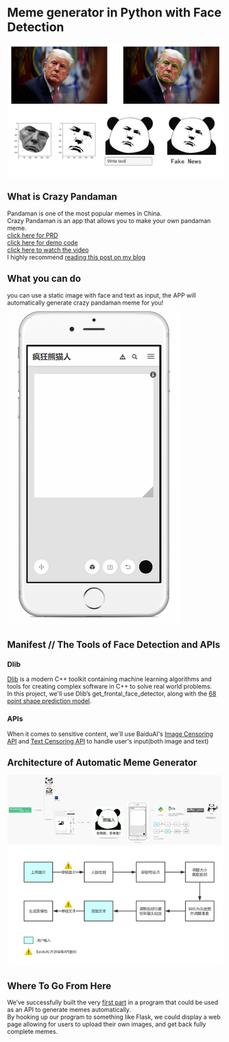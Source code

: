 # Meme generator in Python with Face Detection
![showcase](showcase/showcase1.png)
## What is Crazy Pandaman
Pandaman is one of the most popular memes in China.  
Crazy Pandaman is an app that allows you to make your own pandaman meme.  
[click here for PRD](https://github.com/Observer-L/API_ML_AI/blob/master/PRD.md)  
[click here for demo code](https://github.com/Observer-L/API_ML_AI/blob/master/src/%5BDEMO%5DPandaman%20Meme%20Generator.ipynb)  
[click here to watch the video](http://www.iqiyi.com/w_19s5zz3imd.html)  
I highly recommend [reading this post on my blog](https://observer-l.github.io/project/crazy-pandaman)  

## What you can do
you can use a static image with face and text as input, the APP will automatically generate crazy pandaman meme for you!
![prototype](showcase/DEMO.gif)

## Manifest // The Tools of Face Detection and APIs
### Dlib
[Dlib](https://github.com/davisking/dlib) is a modern C++ toolkit containing machine learning algorithms and tools for creating complex software in C++ to solve real world problems.  
In this project, we'll use Dlib’s get_frontal_face_detector, along with the [68 point shape prediction model](https://github.com/davisking/dlib-models).
### APIs
When it comes to sensitive content, we'll use BaiduAI's [Image Censoring API](http://ai.baidu.com/docs#/ImageCensoring-API/top) and [Text Censoring API](http://ai.baidu.com/docs#/TextCensoring-API/top) to handle user's input(both image and text)

## Architecture of Automatic Meme Generator
[![PitchTalk](showcase/PitchTalk.png)](https://processon.com/chart_image/5c29bcd0e4b04eb4e3675e61.png)
![flow](showcase/flow.png)  

## Where To Go From Here
We’ve successfully built the very [first part](https://github.com/Observer-L/API_ML_AI/blob/master/src/%5BDEMO%5DPandaman%20Meme%20Generator.ipynb) in a program that could be used as an API to generate memes automatically.  
By hooking up our program to something like Flask, we could display a web page allowing for users to upload their own images, and get back fully complete memes.  
